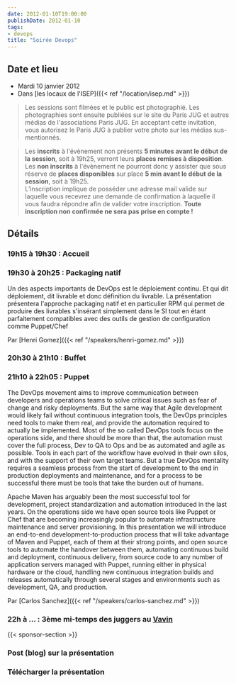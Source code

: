 ```yaml
---
date: 2012-01-10T19:00:00
publishDate: 2012-01-10
tags:
- devops
title: "Soirée Devops"
---
```


## Date et lieu

* Mardi 10 janvier 2012
* Dans [les locaux de l'ISEP]({{< ref "/location/isep.md" >}})

> Les sessions sont filmées et le public est photographié. Les photographies sont ensuite publiées sur le site du Paris JUG et autres médias de l'associations Paris JUG. En acceptant cette invitation, vous autorisez le Paris JUG à publier votre photo sur les médias sus-mentionnés.

> Les **inscrits** à l'évènement non présents **5 minutes avant le début de la session**, soit à 19h25, verront leurs **places remises à disposition**.  
Les **non inscrits** à l'évènement ne pourront donc y assister que sous réserve de **places disponibles** sur place **5 min avant le début de la session**, soit à 19h25.  
L’inscription implique de posséder une adresse mail valide sur laquelle vous recevrez une demande de confirmation à laquelle il vous faudra répondre afin de valider votre inscription.
**Toute inscription non confirmée ne sera pas prise en compte !**

## Détails

### 19h15 à 19h30 : Accueil

### 19h30 à 20h25 : Packaging natif

Un des aspects importants de DevOps est le déploiement continu. Et qui dit déploiement, dit livrable et donc définition du livrable. La présentation présentera l'approche packaging natif et en particulier RPM qui permet de produire des livrables s'insérant simplement dans le SI tout en étant parfaitement compatibles avec des outils de gestion de configuration comme Puppet/Chef

Par [Henri Gomez]({{< ref "/speakers/henri-gomez.md" >}})

### 20h30 à 21h10 : Buffet

### 21h10 à 22h05 : Puppet

The DevOps movement aims to improve communication between developers and operations teams to solve critical issues such as fear of change and risky deployments. But the same way that Agile development would likely fail without continuous integration tools, the DevOps principles need tools to make them real, and provide the automation required to actually be implemented. Most of the so called DevOps tools focus on the operations side, and there should be more than that, the automation must cover the full process, Dev to QA to Ops and be as automated and agile as possible. Tools in each part of the workflow have evolved in their own silos, and with the support of their own target teams. But a true DevOps mentality requires a seamless process from the start of development to the end in production deployments and maintenance, and for a process to be successful there must be tools that take the burden out of humans.

Apache Maven has arguably been the most successful tool for development, project standardization and automation introduced in the last years. On the operations side we have open source tools like Puppet or Chef that are becoming increasingly popular to automate infrastructure maintenance and server provisioning. In this presentation we will introduce an end-to-end development-to-production process that will take advantage of Maven and Puppet, each of them at their strong points, and open source tools to automate the handover between them, automating continuous build and deployment, continuous delivery, from source code to any number of application servers managed with Puppet, running either in physical hardware or the cloud, handling new continuous integration builds and releases automatically through several stages and environments such as development, QA, and production.

Par [Carlos Sanchez]({{< ref "/speakers/carlos-sanchez.md" >}})

### 22h à ... : 3ème mi-temps des juggers au [Vavin](https://maps.google.fr/maps/place?hl=fr&sourceid=navclient-ff&rlz=1B3GGGL_frFR294FR295&um=1&ie=UTF-8&q=restaurant+le+vavin+paris&fb=1&gl=fr&hq=restaurant+le+vavin&hnear=paris&cid=16763854041267710574)

{{< sponsor-section >}}

### Post (blog) sur la présentation

### Télécharger la présentation
